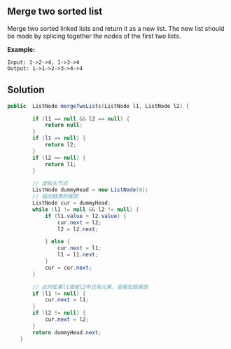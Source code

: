 ## Merge two sorted list

Merge two sorted linked lists and return it as a new list. The new list should be made by splicing together the nodes of the first two lists.

**Example:**

```
Input: 1->2->4, 1->3->4
Output: 1->1->2->3->4->4
```

## Solution

```java
public  ListNode mergeTwoLists(ListNode l1, ListNode l2) {

        if (l1 == null && l2 == null) {
            return null;
        }
        if (l1 == null) {
            return l2;
        }
        if (l2 == null) {
            return l1;
        }

        // 虚拟头节点
        ListNode dummyHead = new ListNode(0);
        // 指向链表的尾部
        ListNode cur = dummyHead;
        while (l1 != null && l2 != null) {
            if (l1.value > l2.value) {
                cur.next = l2;
                l2 = l2.next;

            } else {
                cur.next = l1;
                l1 = l1.next;
            }
            cur = cur.next;
        }

        // 此时如果l1或者l2中还有元素，直接加载尾部
        if (l1 != null) {
            cur.next = l1;
        }
        if (l2 != null) {
            cur.next = l2;
        }
        return dummyHead.next;
    }
```


